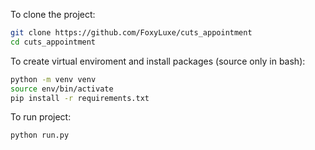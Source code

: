 To clone the project:

```bash
git clone https://github.com/FoxyLuxe/cuts_appointment
cd cuts_appointment
```
To create virtual enviroment and install packages (source only in bash):
```bash
python -m venv venv
source env/bin/activate
pip install -r requirements.txt
```

To run project:
```bash
python run.py
```
